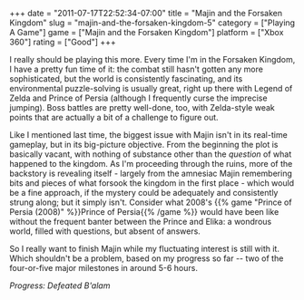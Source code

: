 +++
date = "2011-07-17T22:52:34-07:00"
title = "Majin and the Forsaken Kingdom"
slug = "majin-and-the-forsaken-kingdom-5"
category = ["Playing A Game"]
game = ["Majin and the Forsaken Kingdom"]
platform = ["Xbox 360"]
rating = ["Good"]
+++

I really should be playing this more.  Every time I'm in the Forsaken Kingdom, I have a pretty fun time of it: the combat still hasn't gotten any more sophisticated, but the world is consistently fascinating, and its environmental puzzle-solving is usually great, right up there with Legend of Zelda and Prince of Persia (although I frequently curse the imprecise jumping).  Boss battles are pretty well-done, too, with Zelda-style weak points that are actually a bit of a challenge to figure out.

Like I mentioned last time, the biggest issue with Majin isn't in its real-time gameplay, but in its big-picture objective.  From the beginning the plot is basically vacant, with nothing of substance other than the <i>question</i> of what happened to the kingdom.  As I'm proceeding through the ruins, more of the backstory is revealing itself - largely from the amnesiac Majin remembering bits and pieces of what forsook the kingdom in the first place - which would be a fine approach, if the mystery could be adequately and consistently strung along; but it simply isn't.  Consider what 2008's {{% game "Prince of Persia (2008)" %}}Prince of Persia{{% /game %}} would have been like without the frequent banter between the Prince and Elika: a wondrous world, filled with questions, but absent of answers.

So I really want to finish Majin while my fluctuating interest is still with it.  Which shouldn't be a problem, based on my progress so far -- two of the four-or-five major milestones in around 5-6 hours.

<i>Progress: Defeated B'alam</i>